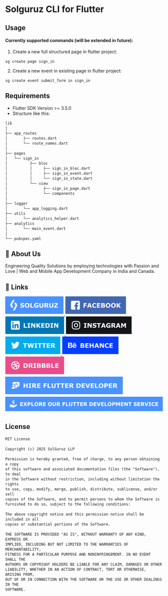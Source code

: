 # Solguruz CLI for Flutter

## Usage

#### Currently supported commands (will be extended in future):

1. Create a new full structured page in flutter project:

```commandline
sg create page sign_in
```

2. Create a new event in existing page in flutter project:

```commandline
sg create event submit_form in sign_in
```

## Requirements

- Flutter SDK Version >= 3.5.0
- Structure like this:

```structure
lib
│
├── app_routes
│       ├── routes.dart
│       └── route_names.dart
│
├── pages
│   └── sign_in
│          ├── bloc
│          │     ├── sign_in_bloc.dart
│          │     ├── sign_in_event.dart
│          │     └── sign_in_state.dart
│          └── view
│                ├── sign_in_page.dart
│                └── components
│
├── logger
│       └── app_logging.dart
├── utils
│       └── analytics_helper.dart
├── analytics
│       └── main_event.dart
│
└── pubspec.yaml
```

## 🚀 About Us

Engineering Quality Solutions by employing technologies with Passion and Love | Web and Mobile App
Development Company in India and Canada.

## 🔗 Links

<div align="left">

<a href="https://solguruz.com/" target="_blank">
    <img src="https://raw.githubusercontent.com/solguruz/multi_selection_filter/main/.github/solguruz.svg" alt="Solguruz" style="margin-bottom: 5px;" />
</a>

<a href="https://www.facebook.com/SolGuruzHQ" target="_blank">
    <img src="https://raw.githubusercontent.com/solguruz/multi_selection_filter/main/.github/facebook.svg" alt="Solguruz on Facebook" style="margin-bottom: 5px;" />
</a>

<a href="https://www.linkedin.com/company/solguruz/" target="_blank">
    <img src="https://raw.githubusercontent.com/solguruz/multi_selection_filter/main/.github/linkedin.svg" alt="Solguruz on Linkedin" style="margin-bottom: 5px;" />
</a>

<a href="https://www.instagram.com/solguruz/" target="_blank">
    <img src="https://raw.githubusercontent.com/solguruz/multi_selection_filter/main/.github/instagram.svg" alt="Solguruz on Instagram" style="margin-bottom: 5px;" />
</a>

<a href="https://twitter.com/SolGuruz" target="_blank">
    <img src="https://raw.githubusercontent.com/solguruz/multi_selection_filter/main/.github/twitter.svg" alt="Solguruz on Twitter" style="margin-bottom: 5px;" />
</a>

<a href="https://www.behance.net/solguruz" target="_blank">
    <img src="https://raw.githubusercontent.com/solguruz/multi_selection_filter/main/.github/behance.svg" alt="Solguruz on Behance" style="margin-bottom: 5px;" />
</a>

<a href="https://dribbble.com/SolGuruz" target="_blank">
    <img src="https://raw.githubusercontent.com/solguruz/multi_selection_filter/main/.github/dribbble.svg" alt="Solguruz on Dribble" style="margin-bottom: 5px;" />
</a>

<a href="https://solguruz.com/hire-flutter-developers/" target="_blank">
    <img src="https://raw.githubusercontent.com/solguruz/multi_selection_filter/main/.github/hire_flutter_developer.svg" alt="Hire Flutter Developers" style="margin-bottom: 5px;" />
</a>

<a href="https://solguruz.com/services/flutter-app-development" target="_blank">
    <img src="https://raw.githubusercontent.com/solguruz/multi_selection_filter/main/.github/explore_our_flutter_service.svg" alt="Flutter App Development" style="margin-bottom: 5px;" />
</a>

</div>

## License

```text
MIT License

Copyright (c) 2025 SolGuruz LLP

Permission is hereby granted, free of charge, to any person obtaining a copy
of this software and associated documentation files (the "Software"), to deal
in the Software without restriction, including without limitation the rights
to use, copy, modify, merge, publish, distribute, sublicense, and/or sell
copies of the Software, and to permit persons to whom the Software is
furnished to do so, subject to the following conditions:

The above copyright notice and this permission notice shall be included in all
copies or substantial portions of the Software.

THE SOFTWARE IS PROVIDED "AS IS", WITHOUT WARRANTY OF ANY KIND, EXPRESS OR
IMPLIED, INCLUDING BUT NOT LIMITED TO THE WARRANTIES OF MERCHANTABILITY,
FITNESS FOR A PARTICULAR PURPOSE AND NONINFRINGEMENT. IN NO EVENT SHALL THE
AUTHORS OR COPYRIGHT HOLDERS BE LIABLE FOR ANY CLAIM, DAMAGES OR OTHER
LIABILITY, WHETHER IN AN ACTION OF CONTRACT, TORT OR OTHERWISE, ARISING FROM,
OUT OF OR IN CONNECTION WITH THE SOFTWARE OR THE USE OR OTHER DEALINGS IN THE
SOFTWARE.
```